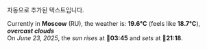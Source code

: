 
자동으로 추가된 텍스트입니다.

<!--START_SECTION:weather:moscow-->
Currently in **Moscow** (RU), the weather is: **19.6°C** (feels like **18.7°C**), ***overcast clouds***<br/>
On *June 23, 2025*, the *sun rises* at 🌅**03:45** and *sets* at 🌇**21:18**.
<!--END_SECTION:weather-->
